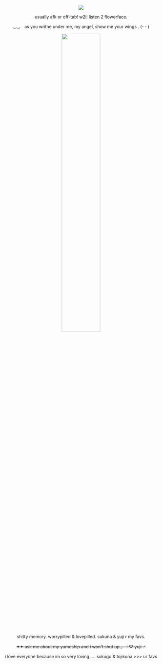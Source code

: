 <div align="center">
  <img src="https://files.catbox.moe/vn5keb.png">
</div>
<p align="center">usually afk or off-tab! w2i! listen 2 flowerface. </p>
<p align="center">◡◡⠀ as you writhe under me, my angel, show me your wings  .   (ᵕ ᵕ )</p
</div>
<div align="center">
  <img width = "50%" src="https://files.catbox.moe/lau52w.png">
</div>
<p align="center">shitty memory. worrypilled & lovepilled. sukuna & yuji r my favs.</p
</div>
<p align="center"><strike>✦✦ ask me about my yumeship and i won't shut up ◞　i ♡ yuji .ᐟ </strike></p
</div>
<p align="center">i love everyone because im so very loving .... sukugo & tojikuna >>> ur favs</p
</div>

